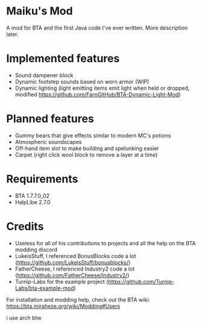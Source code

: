 
# Maiku's Mod
A mod for BTA and the first Java code I've ever written.
More description later.



# Implemented features
- Sound dampener block
- Dynamic footstep sounds based on worn armor (WIP)
- Dynamic lighting (light emitting items emit light when held or dropped, modified https://github.com/FarnGitHub/BTA-Dynamic-Light-Mod)

# Planned features
- Gummy bears that give effects similar to modern MC's potions
- Atmospheric soundscapes
- Off-hand item slot to make building and spelunking easier
- Carpet (right click wool block to remove a layer at a time)

# Requirements
- BTA 1.7.7.0_02
- HalpLibe 2.7.0

# Credits
- Useless for all of his contributions to projects and all the help on the BTA modding discord
- LukeisStuff, I referenced BonusBlocks code a lot (https://github.com/LukeisStuff/bonusblocks/)
- FatherCheese, I referenced Industry2 code a lot (https://github.com/FatherCheese/Industry2/)
- Turnip-Labs for the example project (https://github.com/Turnip-Labs/bta-example-mod)

For installation and modding help, check out the BTA wiki: https://bta.miraheze.org/wiki/Modding#Users

i use arch btw